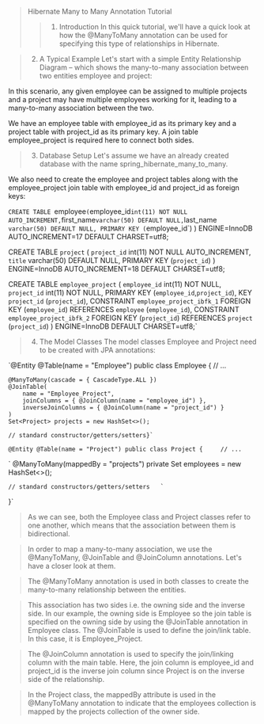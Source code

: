 > Hibernate Many to Many Annotation Tutorial
> > 1. Introduction
In this quick tutorial, we'll have a quick look at how the @ManyToMany annotation can be used for specifying this type of relationships in Hibernate.

> 2. A Typical Example
Let's start with a simple Entity Relationship Diagram – which shows the many-to-many association between two entities employee and project:


In this scenario, any given employee can be assigned to multiple projects and a project may have multiple employees working for it, leading to a many-to-many association between the two.

We have an employee table with employee_id as its primary key and a project table with project_id as its primary key. A join table employee_project is required here to connect both sides.

> 3. Database Setup
Let's assume we have an already created database with the name spring_hibernate_many_to_many.

We also need to create the employee and project tables along with the employee_project join table with employee_id and project_id as foreign keys:

`CREATE TABLE `employee` (
  `employee_id` int(11) NOT NULL AUTO_INCREMENT,
  `first_name` varchar(50) DEFAULT NULL,
  `last_name` varchar(50) DEFAULT NULL,
  PRIMARY KEY (`employee_id`)
) ENGINE=InnoDB AUTO_INCREMENT=17 DEFAULT CHARSET=utf8;

CREATE TABLE `project` (
  `project_id` int(11) NOT NULL AUTO_INCREMENT,
  `title` varchar(50) DEFAULT NULL,
  PRIMARY KEY (`project_id`)
) ENGINE=InnoDB AUTO_INCREMENT=18 DEFAULT CHARSET=utf8;

CREATE TABLE `employee_project` (
  `employee_id` int(11) NOT NULL,
  `project_id` int(11) NOT NULL,
  PRIMARY KEY (`employee_id`,`project_id`),
  KEY `project_id` (`project_id`),
  CONSTRAINT `employee_project_ibfk_1` 
   FOREIGN KEY (`employee_id`) REFERENCES `employee` (`employee_id`),
  CONSTRAINT `employee_project_ibfk_2` 
   FOREIGN KEY (`project_id`) REFERENCES `project` (`project_id`)
) ENGINE=InnoDB DEFAULT CHARSET=utf8;`


> 4. The Model Classes
The model classes Employee and Project need to be created with JPA annotations:

`@Entity
@Table(name = "Employee")
public class Employee { 
    // ...
 
    @ManyToMany(cascade = { CascadeType.ALL })
    @JoinTable(
        name = "Employee_Project", 
        joinColumns = { @JoinColumn(name = "employee_id") }, 
        inverseJoinColumns = { @JoinColumn(name = "project_id") }
    )
    Set<Project> projects = new HashSet<>();
   
    // standard constructor/getters/setters}`
`@Entity
@Table(name = "Project")
public class Project {    
    // ...  `
 
   ` @ManyToMany(mappedBy = "projects")
    private Set<Employee> employees = new HashSet<>();
    
    // standard constructors/getters/setters   `
}`
> As we can see, both the Employee class and Project classes refer to one another, which means that the association between them is bidirectional.

> In order to map a many-to-many association, we use the @ManyToMany, @JoinTable and @JoinColumn annotations. Let's have a closer look at them.

> The @ManyToMany annotation is used in both classes to create the many-to-many relationship between the entities.

> This association has two sides i.e. the owning side and the inverse side. In our example, the owning side is Employee so the join table is specified on the owning side by using the @JoinTable annotation in Employee class. The @JoinTable is used to define the join/link table. In this case, it is Employee_Project.

> The @JoinColumn annotation is used to specify the join/linking column with the main table. Here, the join column is employee_id and project_id is the inverse join column since Project is on the inverse side of the relationship.

> In the Project class, the mappedBy attribute is used in the @ManyToMany annotation to indicate that the employees collection is mapped by the projects collection of the owner side.